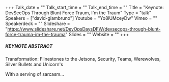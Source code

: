 +++
Talk_date = ""
Talk_start_time = ""
Talk_end_time = ""
Title = "Keynote: DevSecOps Through Blunt Force Traum, I'm the Traum"
Type = "talk"
Speakers = ["david-giambruno"]
Youtube = "Yo8iUMceyDw"
Vimeo = ""
Speakerdeck = ""
Slideshare = "https://www.slideshare.net/DevOpsDaysDFW/devsecops-through-blunt-force-trauma-im-the-trauma"
Slides = ""
Website = ""
+++

##### KEYNOTE ABSTRACT

Transformation: Flinestones to the Jetsons, Security, Teams, Werewolves, Silver Bullets and Unicorn's

With a serving of sarcasm...